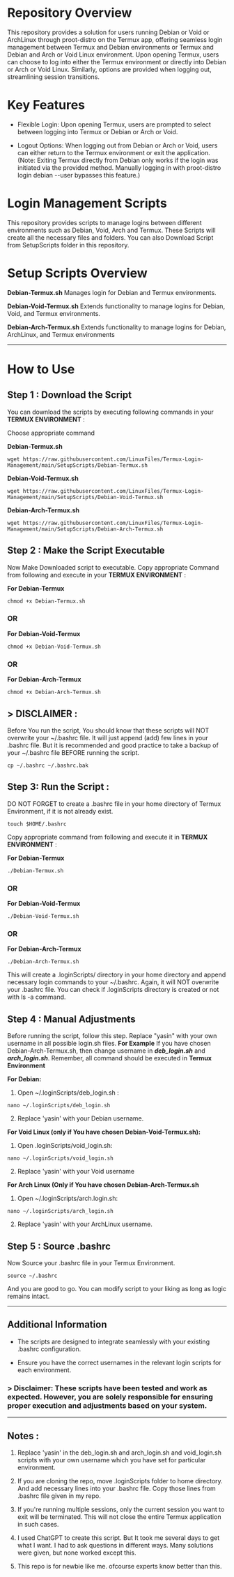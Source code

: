 # Repository Overview

This repository provides a solution for users running Debian or Void or ArchLinux through proot-distro on the Termux app, offering seamless login management between Termux and Debian environments or Termux and Debian and Arch or Void Linux environment. Upon opening Termux, users can choose to log into either the Termux environment or directly into Debian or Arch or Void Linux. Similarly, options are provided when logging out, streamlining session transitions.

# Key Features

- Flexible Login: Upon opening Termux, users are prompted to select between logging into Termux or Debian or Arch or Void. 

- Logout Options: When logging out from Debian or Arch or Void, users can either return to the Termux environment or exit the application. (Note: Exiting Termux directly from Debian only works if the login was initiated via the provided method. Manually logging in with proot-distro login debian --user <your-username> bypasses this feature.)

# Login Management Scripts

This repository provides scripts to manage logins between different environments such as Debian, Void, Arch and Termux. These Scripts will create all the necessary files and folders. You can also Download Script from SetupScripts folder in this repository.

# Setup Scripts Overview

**Debian-Termux.sh**
Manages login for Debian and Termux environments.

**Debian-Void-Termux.sh**
Extends functionality to manage logins for Debian, Void, and Termux environments. 

**Debian-Arch-Termux.sh**
Extends functionality to manage logins for Debian,
 ArchLinux, and Termux environments

---

# How to Use

## Step 1 : Download the Script

You can download the scripts by executing following commands in your **TERMUX ENVIRONMENT** :

Choose appropriate command

**Debian-Termux.sh**

```
wget https://raw.githubusercontent.com/LinuxFiles/Termux-Login-Management/main/SetupScripts/Debian-Termux.sh
```

**Debian-Void-Termux.sh**

```
wget https://raw.githubusercontent.com/LinuxFiles/Termux-Login-Management/main/SetupScripts/Debian-Void-Termux.sh
```

**Debian-Arch-Termux.sh**

```
wget https://raw.githubusercontent.com/LinuxFiles/Termux-Login-Management/main/SetupScripts/Debian-Arch-Termux.sh
```

## Step 2 : Make the Script Executable

Now Make Downloaded script to executable. Copy appropriate Command from following and execute in your **TERMUX ENVIRONMENT** :

**For Debian-Termux**

```
chmod +x Debian-Termux.sh
```

### OR

**For Debian-Void-Termux**

```
chmod +x Debian-Void-Termux.sh
```

### OR

**For Debian-Arch-Termux**

```
chmod +x Debian-Arch-Termux.sh
```

## > DISCLAIMER :                    

Before You run the script, You should know that these scripts will NOT overwrite your ~/.bashrc file. It will just append (add) few lines in your .bashrc file. But it is recommended and good practice to take a backup of your ~/.bashrc file BEFORE running the script. 

```
cp ~/.bashrc ~/.bashrc.bak
```

## Step 3: Run the Script :

DO NOT FORGET to create a .bashrc file in your home directory of Termux Environment, if it is not already exist. 

```
touch $HOME/.bashrc
```

Copy appropriate command from following and execute it in **TERMUX ENVIRONMENT** :

**For Debian-Termux**

```
./Debian-Termux.sh
```

### OR

**For Debian-Void-Termux**

```
./Debian-Void-Termux.sh
```

### OR

**For Debian-Arch-Termux**

```
./Debian-Arch-Termux.sh
```

This will create a .loginScripts/ directory in your home directory and append necessary login commands to your ~/.bashrc. Again, it will NOT overwrite your .bashrc file. You can check if .loginScripts directory is created or not  with ls -a command.

## Step 4 : Manual Adjustments

Before running the script, follow this step. Replace "yasin" with your own username in all possible login.sh files.
**For Example**
If you have chosen Debian-Arch-Termux.sh, then change username in ***deb_login.sh*** and ***arch_login.sh***.
Remember, all command should be executed in **Termux Environment**

**For Debian:**
1. Open ~/.loginScripts/deb_login.sh :

```
nano ~/.loginScripts/deb_login.sh
```

2. Replace 'yasin' with your Debian username.
 
**For Void Linux (only if You have chosen Debian-Void-Termux.sh):**

1. Open .loginScripts/void_login.sh:

```
nano ~/.loginScripts/void_login.sh
```

2. Replace 'yasin' with your Void username

**For Arch Linux (Only if You have chosen Debian-Arch-Termux.sh**

1. Open ~/.loginScripts/arch.login.sh:

```
nano ~/.loginScripts/arch_login.sh
```

2. Replace 'yasin' with your ArchLinux username.

## Step 5 : Source .bashrc

Now Source your .bashrc file in your Termux Environment.

```
source ~/.bashrc
```
And you are good to go. You can modify script to your liking as long as logic remains intact. 

---

## Additional Information

- The scripts are designed to integrate seamlessly with your existing .bashrc configuration.

- Ensure you have the correct usernames in the relevant login scripts for each environment.


### > Disclaimer: These scripts have been tested and work as expected. However, you are solely responsible for ensuring proper execution and adjustments based on your system.

___

## Notes :

1. Replace 'yasin' in the deb_login.sh and arch_login.sh and void_login.sh scripts with your own username which you have set for particular environment.

2. If you are cloning the repo, move .loginScripts folder to home directory. And add necessary lines into your .bashrc file. Copy those lines from .bashrc file given in my repo.

3. If you're running multiple sessions, only the current session you want to exit will be terminated. This will not close the entire Termux application in such cases.

4. I used ChatGPT to create this script. But It took me several days to get what I want. I had to ask questions in different ways. Many solutions were given, but none worked except this.

5. This repo is for newbie like me. ofcourse experts know better than this.
